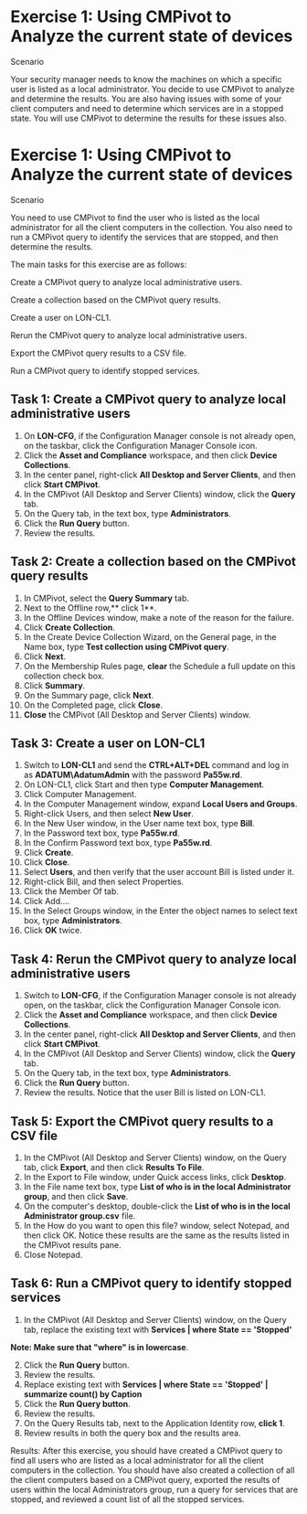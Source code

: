 # Exercise 1: Using CMPivot to Analyze the current state of devices

Scenario

Your security manager needs to know the machines on which a specific user is listed as a local administrator. You decide to use CMPivot to analyze and determine the results. You are also having issues with some of your client computers and need to determine which services are in a stopped state. You will use CMPivot to determine the results for these issues also.

# Exercise 1: Using CMPivot to Analyze the current state of devices
Scenario

You need to use CMPivot to find the user who is listed as the local administrator for all the client computers in the collection. You also need to run a CMPivot query to identify the services that are stopped, and then determine the results.

The main tasks for this exercise are as follows:

Create a CMPivot query to analyze local administrative users.

Create a collection based on the CMPivot query results.

Create a user on LON-CL1.

Rerun the CMPivot query to analyze local administrative users.

Export the CMPivot query results to a CSV file.

Run a CMPivot query to identify stopped services.

## Task 1: Create a CMPivot query to analyze local administrative users
1. On **LON-CFG**, if the Configuration Manager console is not already open, on the taskbar, click the Configuration Manager Console icon.
2. Click the **Asset and Compliance** workspace, and then click **Device Collections**.
3. In the center panel, right-click **All Desktop and Server Clients**, and then click **Start CMPivot**.
4. In the CMPivot (All Desktop and Server Clients) window, click the **Query** tab.
5. On the Query tab, in the text box, type **Administrators**.
6. Click the **Run Query** button.
7. Review the results.

## Task 2: Create a collection based on the CMPivot query results
1. In CMPivot, select the **Query Summary** tab.
2. Next to the Offline row,** click 1**.
3. In the Offline Devices window, make a note of the reason for the failure.
4. Click **Create Collection**.
5. In the Create Device Collection Wizard, on the General page, in the Name box, type **Test collection using CMPivot query**.
6. Click **Next**.
7. On the Membership Rules page, **clear** the Schedule a full update on this collection check box.
8. Click **Summary**.
9. On the Summary page, click **Next**.
10. On the Completed page, click **Close**.
11. **Close** the CMPivot (All Desktop and Server Clients) window.

## Task 3: Create a user on LON-CL1
1. Switch to **LON-CL1** and send the **CTRL+ALT+DEL** command and log in as **ADATUM\AdatumAdmin** with the password **Pa55w.rd**.
2. On LON-CL1, click Start and then type **Computer Management**.
3. Click Computer Management.
4. In the Computer Management window, expand **Local Users and Groups**.
5. Right-click Users, and then select **New User**.
6. In the New User window, in the User name text box, type **Bill**.
7. In the Password text box, type **Pa55w.rd**.
8. In the Confirm Password text box, type **Pa55w.rd**.
9. Click **Create**.
10. Click **Close**.
11. Select **Users**, and then verify that the user account Bill is listed under it.
12. Right-click Bill, and then select Properties.
13. Click the Member Of tab.
14. Click Add....
15. In the Select Groups window, in the Enter the object names to select text box, type **Administrators**.
16. Click **OK** twice.

## Task 4: Rerun the CMPivot query to analyze local administrative users
1. Switch to **LON-CFG**, if the Configuration Manager console is not already open, on the taskbar, click the Configuration Manager Console icon.
2. Click the **Asset and Compliance** workspace, and then click **Device Collections**.
3. In the center panel, right-click **All Desktop and Server Clients**, and then click **Start CMPivot**.
4. In the CMPivot (All Desktop and Server Clients) window, click the **Query** tab.
5. On the Query tab, in the text box, type **Administrators**.
6. Click the **Run Query** button.
7. Review the results.
    Notice that the user Bill is listed on LON-CL1.

## Task 5: Export the CMPivot query results to a CSV file
1. In the CMPivot (All Desktop and Server Clients) window, on the Query tab, click **Export**, and then click **Results To File**.
2. In the Export to File window, under Quick access links, click **Desktop**.
3. In the File name text box, type **List of who is in the local Administrator group**, and then click **Save**.
4. On the computer's desktop, double-click the **List of who is in the local Administrator group.csv** file.
5. In the How do you want to open this file? window, select Notepad, and then click OK.
    Notice these results are the same as the results listed in the CMPivot results pane.
6. Close Notepad.

## Task 6: Run a CMPivot query to identify stopped services
1. In the CMPivot (All Desktop and Server Clients) window, on the Query tab, replace the existing text with **Services | where State == 'Stopped'**

  **Note: Make sure that "where" is in lowercase**.

2. Click the **Run Query** button.
3. Review the results.
4. Replace existing text with **Services | where State == 'Stopped' | summarize count() by Caption**
5. Click the **Run Query button**.
6. Review the results.
7. On the Query Results tab, next to the Application Identity row, **click 1**.
8. Review results in both the query box and the results area.

Results: After this exercise, you should have created a CMPivot query to find all users who are listed as a local administrator for all the client computers in the collection. You should have also created a collection of all the client computers based on a CMPivot query, exported the results of users within the local Administrators group, run a query for services that are stopped, and reviewed a count list of all the stopped services.
